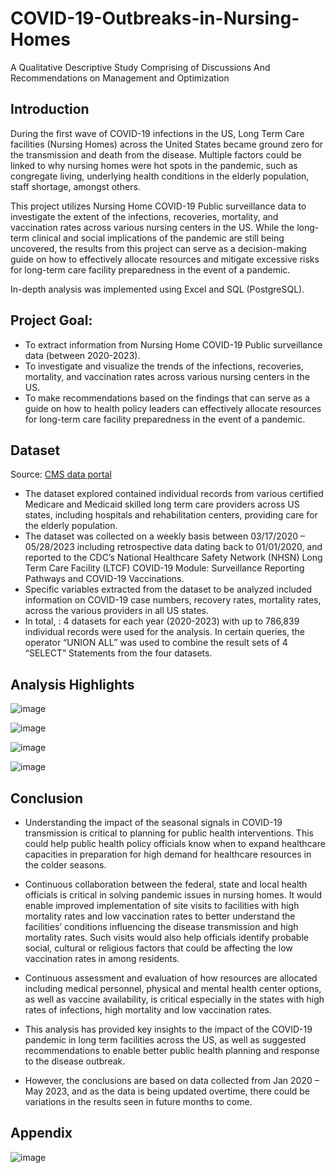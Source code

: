 # COVID-19-Outbreaks-in-Nursing-Homes  
A Qualitative Descriptive Study Comprising of Discussions And Recommendations on Management and Optimization 

## Introduction
During the first wave of COVID-19 infections in the US, Long Term Care facilities (Nursing Homes) across the United States became ground zero for the transmission and death from the disease. Multiple factors could be linked to why nursing homes were hot spots in the pandemic, such as congregate living, underlying health conditions in the elderly population, staff shortage, amongst others. 

This project utilizes Nursing Home COVID-19 Public surveillance data to investigate the extent of the infections, recoveries, mortality, and vaccination rates across various nursing centers in the US. While the long-term clinical and social implications of the pandemic are still being uncovered, the results from this project can serve as a decision-making guide on how to effectively allocate resources and mitigate excessive risks for long-term care facility preparedness in the event of a pandemic. 

In-depth analysis was implemented using Excel and SQL (PostgreSQL).

## Project Goal: 
* To extract information from Nursing Home COVID-19 Public surveillance data (between 2020-2023).
* To investigate and visualize the trends of the infections, recoveries, mortality, and vaccination rates across various nursing centers in the US.
* To make recommendations based on the findings that can serve as a guide on how to health policy leaders can effectively allocate resources for long-term care facility preparedness in the event of a pandemic.

## Dataset

Source: [CMS data portal](https://data.cms.gov/covid-19/covid-19-nursing-home-data)

- The dataset explored contained individual records from various certified Medicare and Medicaid skilled long term care providers across US states, including hospitals and rehabilitation centers, providing care for the elderly population.
- The dataset was collected on a weekly basis between 03/17/2020 – 05/28/2023 including retrospective data dating back to 01/01/2020, and reported to the CDC’s National Healthcare Safety Network (NHSN) Long Term Care Facility (LTCF) COVID-19 Module: Surveillance Reporting Pathways and COVID-19 Vaccinations.
- Specific variables extracted from the dataset to be analyzed included information on COVID-19 case numbers, recovery rates, mortality rates, across the various providers in all US states.
- In total, : 4 datasets for each year (2020-2023) with up to 786,839 individual records were used for the analysis. In certain queries, the operator “UNION ALL” was used to combine the result sets of 4 “SELECT” Statements from the four datasets. 


## Analysis Highlights

![image](https://github.com/IkChristine/A-Retrospective-Analysis-of-COVID-19-Outbreaks-in-Nursing-Homes/assets/104997783/b67c785c-0021-4926-9d79-2d422a602745)


![image](https://github.com/IkChristine/A-Retrospective-Analysis-of-COVID-19-Outbreaks-in-Nursing-Homes/assets/104997783/36cd39d1-2149-48b2-80e1-d2dd7cf7cf40)


![image](https://github.com/IkChristine/A-Retrospective-Analysis-of-COVID-19-Outbreaks-in-Nursing-Homes/assets/104997783/b0418c48-1bcd-42d7-af16-a2ca00d02b3d)


![image](https://github.com/IkChristine/A-Retrospective-Analysis-of-COVID-19-Outbreaks-in-Nursing-Homes/assets/104997783/d93f7f3e-1287-4e7c-96ba-f6a054d409be)





## Conclusion

* Understanding the impact of the seasonal signals in COVID-19 transmission is critical to planning for public health interventions. This could help public health policy officials know when to expand healthcare capacities in preparation for high demand for healthcare resources in the colder seasons. 
* Continuous collaboration between the federal, state and local health officials is critical in solving pandemic issues in nursing homes. It would enable improved implementation of site visits to facilities with high mortality rates and low vaccination rates to better understand the facilities’ conditions influencing the disease transmission and high mortality rates. Such visits would also help officials identify probable social, cultural or religious factors that could be affecting the low vaccination rates in among residents. 
* Continuous assessment and evaluation of how resources are allocated including medical personnel, physical and mental health center options, as well as vaccine availability, is critical especially in the states with high rates of infections, high mortality and low vaccination rates.

* This analysis has provided key insights to the impact of the COVID-19 pandemic in long term facilities across the US, as well as suggested recommendations to enable better public health planning and response to the disease outbreak. 
* However, the conclusions are based on data collected from Jan 2020 – May 2023, and as the data is being updated overtime, there could be variations in the results seen in future months to come.



## Appendix

![image](https://github.com/IkChristine/A-Retrospective-Analysis-of-COVID-19-Outbreaks-in-Nursing-Homes/assets/104997783/5dd9fe04-c1cd-40db-86dd-ae6f517388d3) 



